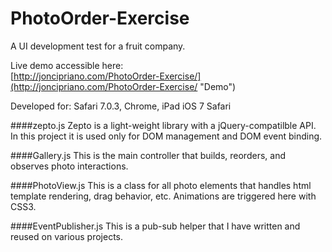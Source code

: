 PhotoOrder-Exercise
===================

A UI development test for a fruit company.<br/>

Live demo accessible here:<br/>
[http://joncipriano.com/PhotoOrder-Exercise/](http://joncipriano.com/PhotoOrder-Exercise/ "Demo")<br/>

Developed for: Safari 7.0.3, Chrome, iPad iOS 7 Safari<br/>

####zepto.js
Zepto is a light-weight library with a jQuery-compatilble API. In this project it is used only for DOM management and DOM event binding. 

####Gallery.js
This is the main controller that builds, reorders, and observes photo interactions.

####PhotoView.js
This is a class for all photo elements that handles html template rendering, drag behavior, etc. Animations are triggered here with CSS3.

####EventPublisher.js
This is a pub-sub helper that I have written and reused on various projects.


